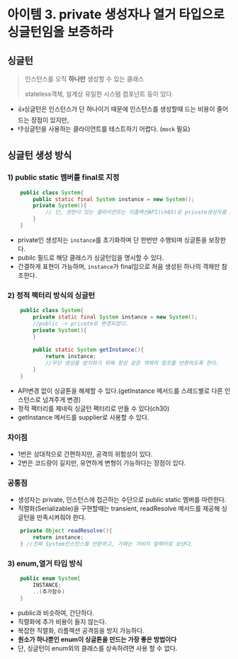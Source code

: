 # 아이템 3. private 생성자나 열거 타입으로 싱글턴임을 보증하라

## 싱글턴
> 인스턴스를 오직 **하나만** 생성할 수 있는 클래스
> 
> stateless객체, 설계상 유일한 시스템 컴포넌트 등이 있다.

- 👍싱글턴은 인스턴스가 단 하나이기 때문에 인스턴스를 생성할때 드는 비용이 줄어드는 장점이 있지만,
- 👎싱글턴을 사용하는 클라이언트를 테스트하기 어렵다. (`mock` 필요)

## 싱글턴 생성 방식
### 1) public static 멤버를 final로 지정
```java
    public class System{
        public static final System instance = new System();
        private System(){
            // 단, 권한이 있는 클라이언트는 리플렉션API(ch65)로 private생성자를 호출 가능해 공격이 가능하다.
        }
    }
```
- private인 생성자는 `instance`를 초기화하며 단 한번만 수행되며 싱글톤을 보장한다.
- pubilc 필드로 해당 클래스가 싱글턴임을 명시할 수 있다.
- 간결하게 표현이 가능하며, `instance`가 final임으로 처음 생성된 하나의 객체만 참조한다.

### 2) 정적 팩터리 방식의 싱글턴
```java
    public class System{
        private static final System instance = new System();
        //public -> private로 변경되었다.
        private System(){
        }
        
        public static System getInstance(){ 
            return instance; 
            //무단 생성을 방지하기 위해 항상 같은 객체의 참조를 반환하도록 한다.
        }
    }
```
- API변경 없이 싱글톤을 해제할 수 있다.(getInstance 메서드를 스레드별로 다른 인스턴스로 넘겨주게 변경)
- 정적 팩터리를 제네릭 싱글턴 팩터리로 만들 수 있다(ch30)
- getInstance 메서드를 supplier로 사용할 수 있다.
### 차이점
- 1번은 상대적으로 간편하지만, 공격의 위험성이 있다.
- 2번은 코드량이 길지만, 유연하게 변형이 가능하다는 장점이 있다.
### 공통점
- 생성자는 private, 인스턴스에 접근하는 수단으로 public static 멤버를 마련한다.
- 직렬화(Serializable)을 구현할때는 transient, readResolve 메서드를 제공해 싱글턴을 만족시켜줘야 한다.

```java
    private Object readResolve(){
        return instance;
    } //진짜 System인스턴스를 반환하고, 가짜는 가비지 컬렉터로 보낸다.
```
### 3) enum,열거 타입 방식
```java
    public enum System{
        INSTANCE;
        ..(추가함수)
    }
```
- public과 비슷하여, 간단하다.
- 직렬화에 추가 비용이 들지 않는다.
- 복잡한 직렬화, 리플렉션 공격등을 방지 가능하다.
- **원소가 하나뿐인 enum이 싱글톤을 만드는 가장 좋은 방법이다**
- 단, 싱글턴이 enum외의 클래스를 상속하려면 사용 할 수 없다. 